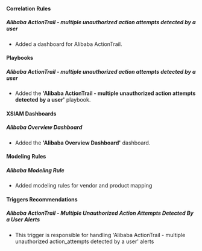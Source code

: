 #### Correlation Rules
##### Alibaba ActionTrail - multiple unauthorized action attempts detected by a user
- Added a dashboard for Alibaba ActionTrail.

#### Playbooks
##### Alibaba ActionTrail - multiple unauthorized action attempts detected by a user
- Added the **'Alibaba ActionTrail - multiple unauthorized action attempts detected by a user'** playbook.

#### XSIAM Dashboards
##### Alibaba Overview Dashboard
- Added the **'Alibaba Overview Dashboard'** dashboard.

#### Modeling Rules
##### Alibaba Modeling Rule
- Added modeling rules for vendor and product mapping

#### Triggers Recommendations
##### Alibaba ActionTrail - Multiple Unauthorized Action Attempts Detected By a User Alerts
- This trigger is responsible for handling 'Alibaba ActionTrail - multiple unauthorized action_attempts detected by a user' alerts
